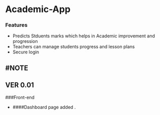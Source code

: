 # Academic-App


### Features

- Predicts Stduents marks which helps in Academic improvement and progression 
- Teachers can manage students progress and lesson plans 
- Secure login 



#NOTE
 ---
 VER 0.01 
 ---
###Front-end 
- ####Dashboard page added . 
